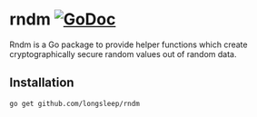 # rndm [![GoDoc](https://godoc.org/github.com/longsleep/rndm?status.svg)](https://godoc.org/github.com/longsleep/rndm)

Rndm is a Go package to provide helper functions which create cryptographically
secure random values out of random data.

## Installation

```text
go get github.com/longsleep/rndm
```
